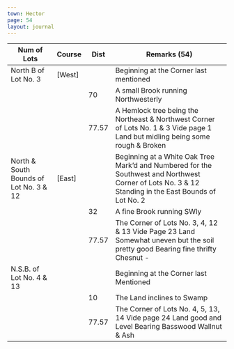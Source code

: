 ```yaml
---
town: Hector
page: 54
layout: journal
---
```


| Num of Lots | Course | Dist | Remarks (54) |
|-|-|-|-|
| North B of Lot No. 3 | [West] | | Beginning at the Corner last mentioned |
| | | 70 | A small Brook running Northwesterly |
| | | 77.57 | A Hemlock tree being the Northeast & Northwest Corner of Lots No. 1 & 3 Vide page 1 Land but midling being some rough & Broken |
| North & South Bounds of Lot No. 3 & 12 | [East] | | Beginning at a White Oak Tree Mark’d and Numbered for the Southwest and Northwest Corner of Lots No. 3 & 12 Standing in the East Bounds of Lot No. 2 |
| | | 32 | A fine Brook running SWly |
| | | 77.57 | The Corner of Lots No. 3, 4, 12 & 13 Vide Page 23 Land Somewhat uneven but the soil pretty good Bearing fine thrifty Chesnut - |
| N.S.B. of Lot No. 4 & 13 | | | Beginning at the Corner last Mentioned |
| | | 10 | The Land inclines to Swamp |
| | | 77.57 | The Corner of Lots No. 4, 5, 13, 14 Vide page 24 Land good and Level Bearing Basswood Wallnut & Ash |
